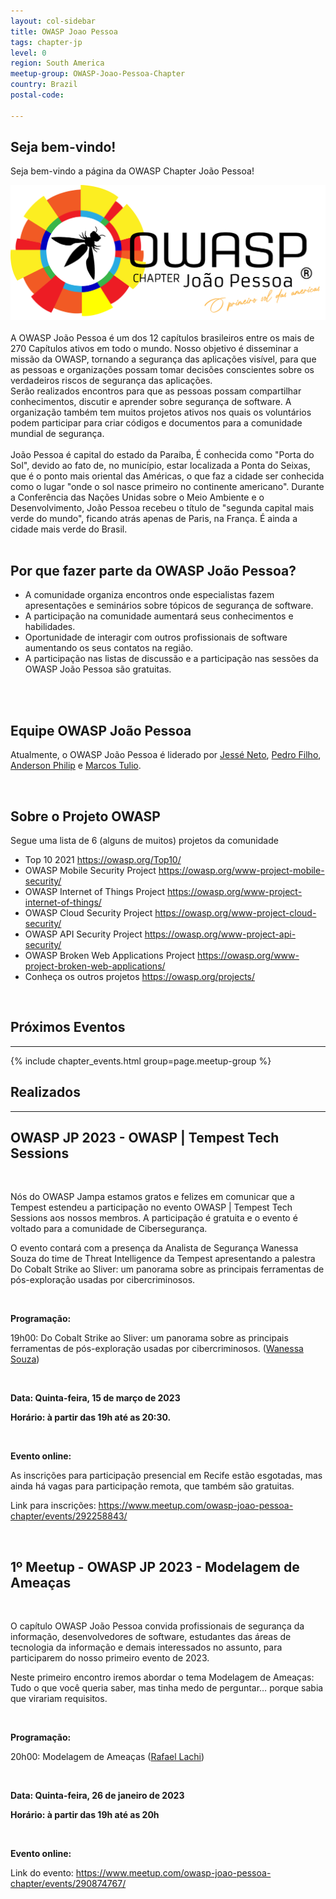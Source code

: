 ```yaml
---
layout: col-sidebar
title: OWASP Joao Pessoa
tags: chapter-jp
level: 0
region: South America
meetup-group: OWASP-Joao-Pessoa-Chapter
country: Brazil
postal-code: 

---
```


## Seja bem-vindo!
Seja bem-vindo a página da OWASP Chapter João Pessoa! 
<br>
<center>
<img src="assets/images/600px-Logo_owasp_jp.png">
</center>
<br>
A OWASP João Pessoa é um dos 12 capítulos brasileiros entre os mais de 270 Capítulos ativos em todo o mundo. Nosso objetivo é disseminar a missão da OWASP, tornando a segurança das aplicações visível, para que as pessoas e organizações possam tomar decisões conscientes sobre os verdadeiros riscos de segurança das aplicações.<br>
Serão realizados encontros para que as pessoas possam compartilhar conhecimentos, discutir e aprender sobre segurança de software. A organização também tem muitos projetos ativos nos quais os voluntários podem participar para criar códigos e documentos para a comunidade mundial de segurança.<br>
<br>
João Pessoa é capital do estado da Paraíba, É conhecida como "Porta do Sol", devido ao fato de, no município, estar localizada a Ponta do Seixas, que é o ponto mais oriental das Américas, o que faz a cidade ser conhecida como o lugar "onde o sol nasce primeiro no continente americano". Durante a Conferência das Nações Unidas sobre o Meio Ambiente e o Desenvolvimento, João Pessoa recebeu o título de "segunda capital mais verde do mundo", ficando atrás apenas de Paris, na França. É ainda a cidade mais verde do Brasil.<br>
<br>

## Por que fazer parte da OWASP João Pessoa?
<ul>
<li>A comunidade organiza encontros onde especialistas fazem apresentações e seminários sobre tópicos de segurança de software.</li>
<li>A participação na comunidade aumentará seus conhecimentos e habilidades.</li>
<li>Oportunidade de interagir com outros profissionais de software aumentando os seus contatos na região.</li>
<li>A participação nas listas de discussão e a participação nas sessões da OWASP João Pessoa são gratuitas.</li>
</ul>
<br>
<br>

## Equipe OWASP João Pessoa

Atualmente, o OWASP João Pessoa é liderado por [Jessé Neto](https://www.linkedin.com/in/jessenetojpti/), [Pedro Filho](https://www.linkedin.com/in/pedro-batista-de-carvalho-filho-92b95768/), [Anderson Philip](https://www.linkedin.com/in/aphilipti/) e [Marcos Tulio](https://www.linkedin.com/in/marcos-tulio-gomes-830aa269/).

<br>

## Sobre o Projeto OWASP

Segue uma lista de 6 (alguns de muitos) projetos da comunidade

  - Top 10 2021 <https://owasp.org/Top10/>
  - OWASP Mobile Security Project
    <https://owasp.org/www-project-mobile-security/>
  - OWASP Internet of Things Project
    <https://owasp.org/www-project-internet-of-things/>
  - OWASP Cloud Security Project
    <https://owasp.org/www-project-cloud-security/>
  - OWASP API Security Project
    <https://owasp.org/www-project-api-security/>
  - OWASP Broken Web Applications Project
    <https://owasp.org/www-project-broken-web-applications/>
  - Conheça os outros projetos
    <https://owasp.org/projects/>

<br>

## Próximos Eventos
---------------------

{% include chapter_events.html group=page.meetup-group %}


## Realizados
---------------------
<h2 id="1&ordm;-meetup---owasp-jp-2023---save-the-date">OWASP JP 2023 - OWASP | Tempest Tech Sessions</h2>
<div id="ch_events_div">&nbsp;</div>
<p>Nós do OWASP Jampa estamos gratos e felizes em comunicar que a Tempest estendeu a participação no evento OWASP | Tempest Tech Sessions aos nossos membros. A participação é gratuita e o evento é voltado para a comunidade de Cibersegurança.</p>
<p>O evento contará com a presença da Analista de Segurança Wanessa Souza do time de Threat Intelligence da Tempest apresentando a palestra Do Cobalt Strike ao Sliver: um panorama sobre as principais ferramentas de pós-exploração usadas por cibercriminosos.</p>
<p>&nbsp;</p>
<p><strong>Programa&ccedil;&atilde;o:</strong></p>
<p>19h00: Do Cobalt Strike ao Sliver: um panorama sobre as principais ferramentas de pós-exploração usadas por cibercriminosos. (<a href="https://www.linkedin.com/in/wanessa-pssouza/">Wanessa Souza</a>)</p>
<p>&nbsp;</p>
<p><strong>Data: Quinta-feira, 15 de março de 2023</strong></p>
<p><strong>Hor&aacute;rio: &agrave; partir das 19h até as 20:30.</strong></p>
<p>&nbsp;</p>
<p><strong>Evento online:</strong></p>
<p>As inscrições para participação presencial em Recife estão esgotadas, mas ainda há vagas para participação remota, que também são gratuitas.</p>
<p>Link para inscrições:&nbsp;<a href="https://www.meetup.com/owasp-joao-pessoa-chapter/events/292258843/">https://www.meetup.com/owasp-joao-pessoa-chapter/events/292258843/</a></p>
<p>&nbsp;</p>
<h2 id="1&ordm;-meetup---owasp-jp-2023---save-the-date">1&ordm; Meetup - OWASP JP 2023 - Modelagem de Ameaças</h2>
<div id="ch_events_div">&nbsp;</div>
<p>O cap&iacute;tulo OWASP Jo&atilde;o Pessoa convida profissionais de seguran&ccedil;a da informa&ccedil;&atilde;o, desenvolvedores de software, estudantes das &aacute;reas de tecnologia da informa&ccedil;&atilde;o e demais interessados no assunto, para participarem do nosso primeiro evento de 2023.</p>
<p>Neste primeiro encontro iremos abordar o tema Modelagem de Ameaças: Tudo o que você queria saber, mas tinha medo de perguntar… porque sabia que virariam requisitos.</p>
<p>&nbsp;</p>
<p><strong>Programa&ccedil;&atilde;o:</strong></p>
<p>20h00: Modelagem de Ameaças (<a href="https://www.linkedin.com/in/rafaellachi/">Rafael Lachi</a>)</p>
<p>&nbsp;</p>
<p><strong>Data: Quinta-feira, 26 de janeiro de 2023</strong></p>
<p><strong>Hor&aacute;rio: &agrave; partir das 19h até as 20h</strong></p>
<p>&nbsp;</p>
<p><strong>Evento online:</strong></p>
<p>Link do evento:&nbsp;<a href="https://www.meetup.com/owasp-joao-pessoa-chapter/events/290874767/">https://www.meetup.com/owasp-joao-pessoa-chapter/events/290874767/</a></p>
<p>&nbsp;</p>
